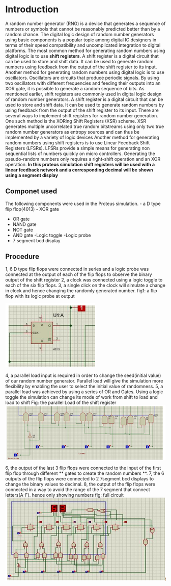 # Introduction
A random number generator (RNG) is a device that generates a sequence of numbers or symbols that cannot be reasonably predicted better than by a
random chance. The digital logic design of random number generators using basic
components is a popular topic among digital IC designers in terms of their
speed compatibility and uncomplicated integration to digital platforms. The most common method for generating random numbers using digital logic
is to use **shift registers**. A shift register is a digital circuit that can be used to
store and shift data. It can be used to generate random numbers using
feedback from the output of the shift register to its input. Another method for generating random numbers using digital logic is to use
oscillators. Oscillators are circuits that produce periodic signals. By using two
oscillators with different frequencies and feeding their outputs into an XOR
gate, it is possible to generate a random sequence of bits. As mentioned earlier, shift registers are commonly used in digital logic design of random number generators. A shift register is a digital circuit that
can be used to store and shift data. It can be used to generate random
numbers by using feedback from the output of the shift register to its input. There are several ways to implement shift registers for random number generation. One such method is the XORing Shift Registers (XSR) scheme. XSR
generates multiple uncorrelated true random bitstreams using only two true
random number generators as entropy sources and can thus be implemented
by a variety of logic devices
Another method for generating random numbers using shift registers is to use
Linear Feedback Shift Registers (LFSRs). LFSRs provide a simple means for
generating non sequential lists of numbers quickly on micro controllers. Generating the pseudo-random numbers only requires a right-shift operation
and an XOR operation. 
**In this proteus simulation shift registers will be used with a linear feedback network and a corresponding decimal will be** **shown using a segment display**

## Componet used
The following components were used in the Proteus simulation. - a D type flip flop(4013) - XOR gate
- OR gate
- NAND gate
- NOT gate
- AND gate
-Logic toggle
-Logic probe
- 7 segment bcd display
## Procedure
1, 6 D type flip flops were connected in series and a logic probe was connected at the output of each of the flip flops to observe the binary output of the shift register
2, a clock was connected using a logic toggle to each of the six flip flops. 
3, a single click on the clock will simulate a change in clock and hence
changing the randomly generated number. 
fig1: a flip flop with its logic probe at output

![alt text](image.png)

4, a parallel load input is required in order to change the seed(initial value) of
our random number generator. Parallel load will give the simulation more
flexibility by enabling the user to select the initial value of randomness. 5, a parallel load was achieved by using a series of OR and Gates. Using a logic
toggle the simulation can change its mode of work from shift to load and load
to shift
Fig: the parallel Load of the shift register
![alt text](image-1.png)

6, the output of the last 3 flip flops were connected to the input of the first flip
flop through different ** gates to create the random numbers **. 7, the 6 outputs of the flip flops were connected to 2 7segment bcd displays
to change the binary values to decimal. 8, the output of the flip flops were connected in a way to avoid the range of
the 7 segment that connect letters(A-F). hence only showing numbers
fig: full circuit
![alt text](image-2.png)



